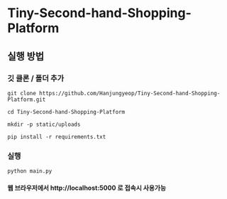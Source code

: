# Tiny-Second-hand-Shopping-Platform

## 실행 방법

### 깃 클론 / 폴더 추가

`git clone https://github.com/Hanjungyeop/Tiny-Second-hand-Shopping-Platform.git`

`cd Tiny-Second-hand-Shopping-Platform`

`mkdir -p static/uploads`

`pip install -r requirements.txt`

### 실행
`python main.py`

#### 웹 브라우저에서 http://localhost:5000 로 접속시 사용가능
